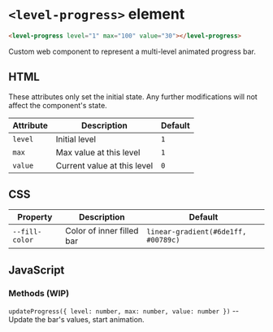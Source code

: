 # `<level-progress>` element

```html
<level-progress level="1" max="100" value="30"></level-progress>
```

Custom web component to represent a multi-level animated progress bar.

## HTML

These attributes only set the initial state. Any further modifications will not affect the component's state.

|Attribute|Description|Default|
|---|---|---|
|`level`|Initial level|`1`|
|`max`|Max value at this level|`1`|
|`value`|Current value at this level|`0`|

## CSS

|Property|Description|Default|
|---|---|---|
|`--fill-color`|Color of inner filled bar|`linear-gradient(#6de1ff, #00789c)`|

## JavaScript

### Methods (WIP)
`updateProgress({ level: number, max: number, value: number })` -- Update the bar's values, start animation.
